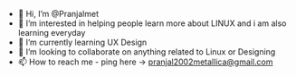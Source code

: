 - 👋 Hi, I’m @Pranjalmet
- 👀 I’m interested in helping people learn more about LINUX and i am also learning everyday 
- 🌱 I’m currently learning UX Design
- 💞️ I’m looking to collaborate on anything related to Linux or Designing 
- 📫 How to reach me - ping here -> pranjal2002metallica@gmail.com

